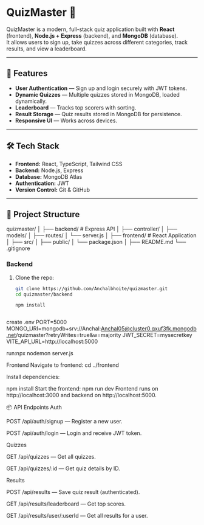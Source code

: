 # QuizMaster 🎯

QuizMaster is a modern, full-stack quiz application built with **React** (frontend), **Node.js + Express** (backend), and **MongoDB** (database).  
It allows users to sign up, take quizzes across different categories, track results, and view a leaderboard.

---

## 🚀 Features

- **User Authentication** — Sign up and login securely with JWT tokens.  
- **Dynamic Quizzes** — Multiple quizzes stored in MongoDB, loaded dynamically.  
- **Leaderboard** — Tracks top scorers with sorting.  
- **Result Storage** — Quiz results stored in MongoDB for persistence.  
- **Responsive UI** — Works across devices.

---

## 🛠 Tech Stack

- **Frontend:** React, TypeScript, Tailwind CSS  
- **Backend:** Node.js, Express  
- **Database:** MongoDB Atlas  
- **Authentication:** JWT  
- **Version Control:** Git & GitHub

---

## 📂 Project Structure

quizmaster/
│
├── backend/ # Express API
│ ├── controller/
│ ├── models/
│ ├── routes/
│ └── server.js
│
├── frontend/ # React Application
│ ├── src/
│ ├── public/
│ └── package.json
│
├── README.md
└── .gitignore

### Backend

1. Clone the repo:
   ```bash
   git clone https://github.com/Anchalbhoite/quizmaster.git
   cd quizmaster/backend

   npm install
   
   

create .env
PORT=5000
MONGO_URI=mongodb+srv://Anchal:Anchal05@cluster0.qxuf3fk.mongodb.net/quizmaster?retryWrites=true&w=majority
JWT_SECRET=mysecretkey
VITE_API_URL=http://localhost:5000

run:npx nodemon server.js

Frontend
Navigate to frontend:
cd ../frontend

Install dependencies:

npm install
Start the frontend:
npm run dev
Frontend runs on http://localhost:3000 and backend on http://localhost:5000.

📦 API Endpoints
Auth

POST /api/auth/signup — Register a new user.

POST /api/auth/login — Login and receive JWT token.

Quizzes

GET /api/quizzes — Get all quizzes.

GET /api/quizzes/:id — Get quiz details by ID.

Results

POST /api/results — Save quiz result (authenticated).

GET /api/results/leaderboard — Get top scores.

GET /api/results/user/:userId — Get all results for a user.


